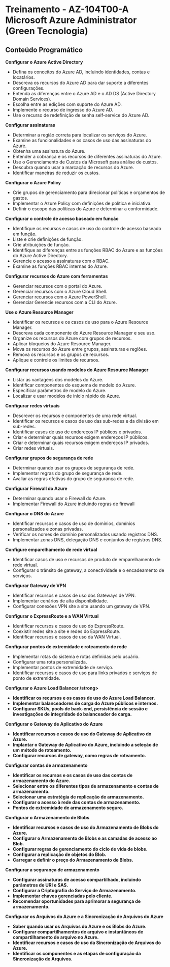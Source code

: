 <h1 > Treinamento - AZ-104T00-A Microsoft Azure Administrator (Green Tecnologia) </h1>

<h2>Conteúdo Programático</h2>

 <strong> Configurar o Azure Active Directory </strong>
  * Defina os conceitos do Azure AD, incluindo identidades, contas e locatários.
  * Descreva os recursos do Azure AD para dar suporte a diferentes configurações.
  * Entenda as diferenças entre o Azure AD e o AD DS (Active Directory Domain Services).
  * Escolha entre as edições com suporte do Azure AD.
  * Implemente o recurso de ingresso do Azure AD.
  * Use o recurso de redefinição de senha self-service do Azure AD.

<strong> Configurar assinaturas </strong>
  * Determinar a região correta para localizar os serviços do Azure.
  * Examine as funcionalidades e os casos de uso das assinaturas do Azure.
  * Obtenha uma assinatura do Azure.
  * Entender a cobrança e os recursos de diferentes assinaturas do Azure.
  * Use o Gerenciamento de Custos da Microsoft para análise de custos.
  * Descubra quando usar a marcação de recursos do Azure.
  * Identificar maneiras de reduzir os custos.

<strong> Configurar o Azure Policy </strong>
  * Crie grupos de gerenciamento para direcionar políticas e orçamentos de gastos.
  * Implementar o Azure Policy com definições de política e iniciativa.
  * Definir o escopo das políticas do Azure e determinar a conformidade.

<strong> Configurar o controle de acesso baseado em função </strong>
  * Identifique os recursos e casos de uso do controle de acesso baseado em função.
  * Liste e crie definições de função.
  * Crie atribuições de função.
  * Identifique as diferenças entre as funções RBAC do Azure e as funções do Azure Active Directory.
  * Gerencie o acesso a assinaturas com o RBAC.
  * Examine as funções RBAC internas do Azure.

<strong> Configurar recursos do Azure com ferramentas </strong>
  * Gerenciar recursos com o portal do Azure.
  * Gerenciar recursos com o Azure Cloud Shell.
  * Gerenciar recursos com o Azure PowerShell.
  * Gerenciar Gerencie recursos com a CLI do Azure.

<strong> Use o Azure Resource Manager </strong>
  * Identificar os recursos e os casos de uso para o Azure Resource Manager.
  * Descreva cada componente do Azure Resource Manager e seu uso.
  * Organize os recursos do Azure com grupos de recursos.
  * Aplicar bloqueios do Azure Resource Manager.
  * Mova os recursos do Azure entre grupos, assinaturas e regiões.
  * Remova os recursos e os grupos de recursos.
  * Aplique e controle os limites de recursos.

<strong> Configurar recursos usando modelos do Azure Resource Manager </strong>
  * Listar as vantagens dos modelos do Azure.
  * Identificar componentes do esquema de modelo do Azure.
  * Especificar parâmetros de modelo do Azure.
  * Localizar e usar modelos de início rápido do Azure.

<strong> Configurar redes virtuais </strong> 
  * Descrever os recursos e componentes de uma rede virtual.
  * Identificar os recursos e casos de uso das sub-redes e da divisão em sub-redes.
  * Identificar casos de uso de endereços IP públicos e privados.
  * Criar e determinar quais recursos exigem endereços IP públicos.
  * Criar e determinar quais recursos exigem endereços IP privados.
  * Criar redes virtuais.

<strong> Configurar grupos de segurança de rede </strong> 
  * Determinar quando usar os grupos de segurança de rede.
  * Implementar regras do grupo de segurança de rede.
  * Avaliar as regras efetivas do grupo de segurança de rede.

<strong> Configurar Firewall do Azure </strong> 
  * Determinar quando usar o Firewall do Azure.
  * Implementar Firewall do Azure incluindo regras de firewall

<strong> Configurar o DNS do Azure </strong> 
  * Identificar recursos e casos de uso de domínios, domínios personalizados e zonas privadas.
  * Verificar os nomes de domínio personalizados usando registros DNS.
  * Implementar zonas DNS, delegação DNS e conjuntos de registros DNS.

<strong> Configure emparelhamento de rede virtual </strong>
  * Identificar casos de uso e recursos de produto de emparelhamento de rede virtual.
  * Configurar o trânsito de gateway, a conectividade e o encadeamento de serviços.

<strong> Configurar Gateway de VPN </strong> 
  * Identificar recursos e casos de uso dos Gateways de VPN.
  * Implementar cenários de alta disponibilidade.
  * Configurar conexões VPN site a site usando um gateway de VPN.

<strong> Configurar o ExpressRoute e a WAN Virtual </strong> 
  * Identificar recursos e casos de uso do ExpressRoute.
  * Coexistir redes site a site e redes do ExpressRoute.
  * Identificar recursos e casos de uso da WAN Virtual.

<strong> Configurar pontos de extremidade e roteamento de rede </strong> 
  * Implementar rotas do sistema e rotas definidas pelo usuário.
  * Configurar uma rota personalizada.
  * Implementar pontos de extremidade de serviço.
  * Identificar recursos e casos de uso para links privados e serviços de ponto de extremidade.

<strong> Configurar o Azure Load Balancer /strong> 
  * Identificar os recursos e os casos de uso do Azure Load Balancer.
  * Implementar balanceadores de carga do Azure públicos e internos.
  * Configurar SKUs, pools de back-end, persistência de sessão e investigações de integridade do balanceador de carga.

<strong> Configurar o Gateway de Aplicativo do Azure </strong> 
  * Identificar recursos e casos de uso do Gateway de Aplicativo do Azure.
  * Implantar o Gateway de Aplicativo do Azure, incluindo a seleção de um método de roteamento.
  * Configurar recursos de gateway, como regras de roteamento.

<strong> Configurar contas de armazenamento </strong> 
  * Identificar os recursos e os casos de uso das contas de armazenamento do Azure.
  * Selecionar entre os diferentes tipos de armazenamento e contas de armazenamento.
  * Selecionar uma estratégia de replicação de armazenamento.
  * Configurar o acesso à rede das contas de armazenamento.
  * Pontos de extremidade de armazenamento seguro.

<strong> Configurar o Armazenamento de Blobs </strong> 
  * Identificar recursos e casos de uso do Armazenamento de Blobs do Azure.
  * Configurar o Armazenamento de Blobs e as camadas de acesso ao Blob.
  * Configurar regras de gerenciamento do ciclo de vida de blobs.
  * Configurar a replicação de objetos do Blob.
  * Carregar e definir o preço do Armazenamento de Blobs.

<strong> Configurar a segurança de armazenamento </strong> 
  * Configurar assinaturas de acesso compartilhado, incluindo parâmetros de URI e SAS.
  * Configurar a Criptografia do Serviço de Armazenamento.
  * Implementar chaves gerenciadas pelo cliente.
  * Recomendar oportunidades para aprimorar a segurança de armazenamento.

<strong> Configurar os Arquivos do Azure e a Sincronização de Arquivos do Azure </strong>
  * Saber quando usar os Arquivos do Azure e os Blobs do Azure.
  * Configurar compartilhamentos de arquivo e instantâneos de compartilhamento de arquivo no Azure.
  * Identificar recursos e casos de uso da Sincronização de Arquivos do Azure.
  * Identificar os componentes e as etapas de configuração da Sincronização de Arquivos.






















































